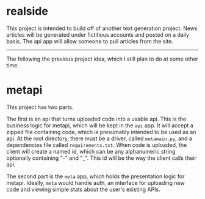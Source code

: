 # realside
This project is intended to build off of another text generation project. News articles will be generated under fictitious accounts and posted on a daily basis. The api app will allow someone to pull articles from the site.


------------
The following the previous project idea, which I still plan to do at some other time.
# metapi

This project has two parts.

The first is an api that turns uploaded code into a usable api. This is the business logic for metapi, which will be kept in the `api` app. It will accept a zipped file containing code, which is presumably intended to be used as an api. At the root directory, there must be a driver, called `metamain.py`, and a dependencies file called `requirements.txt`. When code is uploaded, the client will create a named id, which can be any alphanumeric string optionally containing "-" and "\_". This id will be the way the client calls their api.

The second part is the `meta` app, which holds the presentation logic for metapi. Ideally, `meta` would handle auth, an interface for uploading new code and viewing simple stats about the user's existing APIs.
